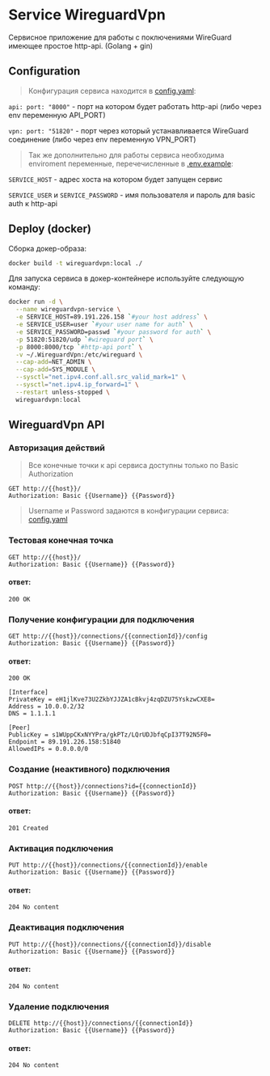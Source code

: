 # Service WireguardVpn
Сервисное приложение для работы с поключениями WireGuard имеющее простое http-api. (Golang + gin)


## Configuration
> Конфигурация сервиса находится в [config.yaml](./cmd/config.yaml):

`api: port: "8000"` - порт на котором будет работать http-api (либо через env переменную API_PORT)

`vpn: port: "51820"` - порт через который устанавливается WireGuard соединение (либо через env переменную VPN_PORT)

> Так же дополнительно для работы сервиса необходима enviroment переменные, перечечисленные в [.env.example](./cmd/.env.example):

`SERVICE_HOST` - адрес хоста на котором будет запущен сервис

`SERVICE_USER` и `SERVICE_PASSWORD` - имя пользователя и пароль для basic auth к http-api


## Deploy (docker)
Сборка докер-образа:
```bash
docker build -t wireguardvpn:local ./
```
Для запуска сервиса в докер-контейнере используйте следующую команду:
```bash
docker run -d \
  --name wireguardvpn-service \
  -e SERVICE_HOST=89.191.226.158 `#your host address` \
  -e SERVICE_USER=user `#your user name for auth` \
  -e SERVICE_PASSWORD=passwd `#your password for auth` \
  -p 51820:51820/udp `#wireguard port` \
  -p 8000:8000/tcp `#http-api port` \
  -v ~/.WireguardVpn:/etc/wireguard \
  --cap-add=NET_ADMIN \
  --cap-add=SYS_MODULE \
  --sysctl="net.ipv4.conf.all.src_valid_mark=1" \
  --sysctl="net.ipv4.ip_forward=1" \
  --restart unless-stopped \
  wireguardvpn:local
```


## WireguardVpn API

### Авторизация действий
> Все конечные точки к api сервиса доступны только по Basic Authorization
```http
GET http://{{host}}/
Authorization: Basic {{Username}} {{Password}}
```
> Username и Password задаются в конфигурации сервиса: [config.yaml](./cmd/config.yaml)

### Тестовая конечная точка
```http
GET http://{{host}}/
Authorization: Basic {{Username}} {{Password}}
```
#### ответ:
```http
200 OK
```

### Получение конфигурации для подключения
```http
GET http://{{host}}/connections/{{connectionId}}/config
Authorization: Basic {{Username}} {{Password}}
```
#### ответ:
```http
200 OK
```
```
[Interface]
PrivateKey = eH1jlKve73U2ZkbYJJZA1cBkvj4zqDZU75YskzwCXE8=
Address = 10.0.0.2/32
DNS = 1.1.1.1

[Peer]
PublicKey = s1WUppCKxNYYPra/gkPTz/LQrUDJbfqCpI37T92N5F0=
Endpoint = 89.191.226.158:51840
AllowedIPs = 0.0.0.0/0
```

### Создание (неактивного) подключения
```http
POST http://{{host}}/connections?id={{connectionId}}
Authorization: Basic {{Username}} {{Password}}
```
#### ответ:
```http
201 Created
```

### Активация подключения
```http
PUT http://{{host}}/connections/{{connectionId}}/enable
Authorization: Basic {{Username}} {{Password}}
```
#### ответ:
```http
204 No content
```

### Деактивация подключения
```http
PUT http://{{host}}/connections/{{connectionId}}/disable
Authorization: Basic {{Username}} {{Password}}
```
#### ответ:
```http
204 No content
```

### Удаление подключения
```http
DELETE http://{{host}}/connections/{{connectionId}}
Authorization: Basic {{Username}} {{Password}}
```
#### ответ:
```http
204 No content
```

